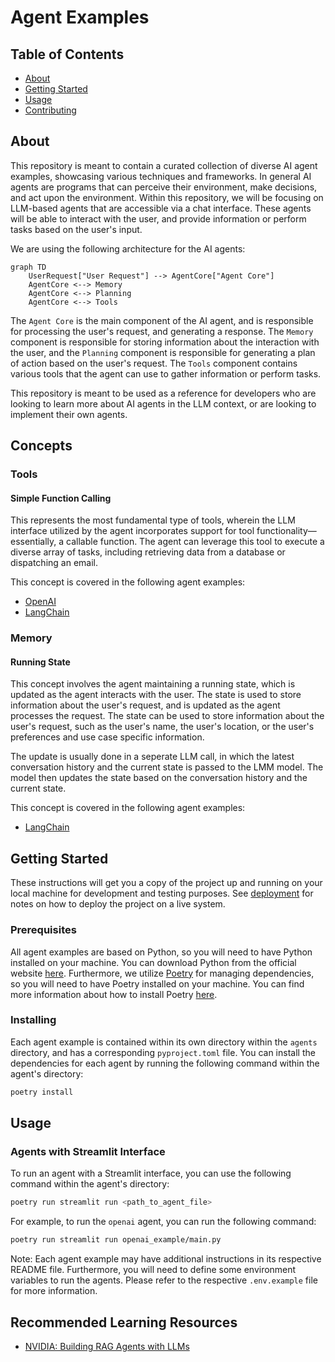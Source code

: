 # Agent Examples

## Table of Contents

- [About](#about)
- [Getting Started](#getting_started)
- [Usage](#usage)
- [Contributing](../CONTRIBUTING.md)

## About <a name = "about"></a>

This repository is meant to contain a curated collection of diverse AI agent examples, showcasing various techniques and frameworks. In general AI agents are programs that can perceive their environment, make decisions, and act upon the environment. Within this repository, we will be focusing on LLM-based agents that are accessible via a chat interface. These agents will be able to interact with the user, and provide information or perform tasks based on the user's input.

We are using the following architecture for the AI agents:

```mermaid
graph TD
    UserRequest["User Request"] --> AgentCore["Agent Core"]
    AgentCore <--> Memory
    AgentCore <--> Planning
    AgentCore <--> Tools

```

The `Agent Core` is the main component of the AI agent, and is responsible for processing the user's request, and generating a response. The `Memory` component is responsible for storing information about the interaction with the user, and the `Planning` component is responsible for generating a plan of action based on the user's request. The `Tools` component contains various tools that the agent can use to gather information or perform tasks.

This repository is meant to be used as a reference for developers who are looking to learn more about AI agents in the LLM context, or are looking to implement their own agents.

## Concepts

### Tools

#### Simple Function Calling

This represents the most fundamental type of tools, wherein the LLM interface utilized by the agent incorporates support for tool functionality—essentially, a callable function. The agent can leverage this tool to execute a diverse array of tasks, including retrieving data from a database or dispatching an email.

This concept is covered in the following agent examples:

- [OpenAI](openai-example)
- [LangChain](langchain-example)

### Memory

#### Running State

This concept involves the agent maintaining a running state, which is updated as the agent interacts with the user. The state is used to store information about the user's request, and is updated as the agent processes the request. The state can be used to store information about the user's request, such as the user's name, the user's location, or the user's preferences and use case specific information.

The update is usually done in a seperate LLM call, in which the latest conversation history and the current state is passed to the LMM model. The model then updates the state based on the conversation history and the current state.

This concept is covered in the following agent examples:

- [LangChain](langchain-example)

## Getting Started <a name = "getting_started"></a>

These instructions will get you a copy of the project up and running on your local machine for development and testing purposes. See [deployment](#deployment) for notes on how to deploy the project on a live system.

### Prerequisites

All agent examples are based on Python, so you will need to have Python installed on your machine. You can download Python from the official website [here](https://www.python.org/downloads/). Furthermore, we utilize [Poetry](https://python-poetry.org/) for managing dependencies, so you will need to have Poetry installed on your machine. You can find more information about how to install Poetry [here](https://python-poetry.org/docs/#installation).

### Installing

Each agent example is contained within its own directory within the `agents` directory, and has a corresponding `pyproject.toml` file. You can install the dependencies for each agent by running the following command within the agent's directory:

```bash
poetry install
```

## Usage <a name = "usage"></a>

### Agents with Streamlit Interface

To run an agent with a Streamlit interface, you can use the following command within the agent's directory:

```bash
poetry run streamlit run <path_to_agent_file>
```

For example, to run the `openai` agent, you can run the following command:

```bash
poetry run streamlit run openai_example/main.py
```

Note: Each agent example may have additional instructions in its respective README file. Furthermore, you will need to
define some environment variables to run the agents. Please refer to the respective `.env.example` file for more information.

## Recommended Learning Resources

- [NVIDIA: Building RAG Agents with LLMs](https://learn.nvidia.com/courses/course-detail?course_id=course-v1:DLI+S-FX-15+V1)
